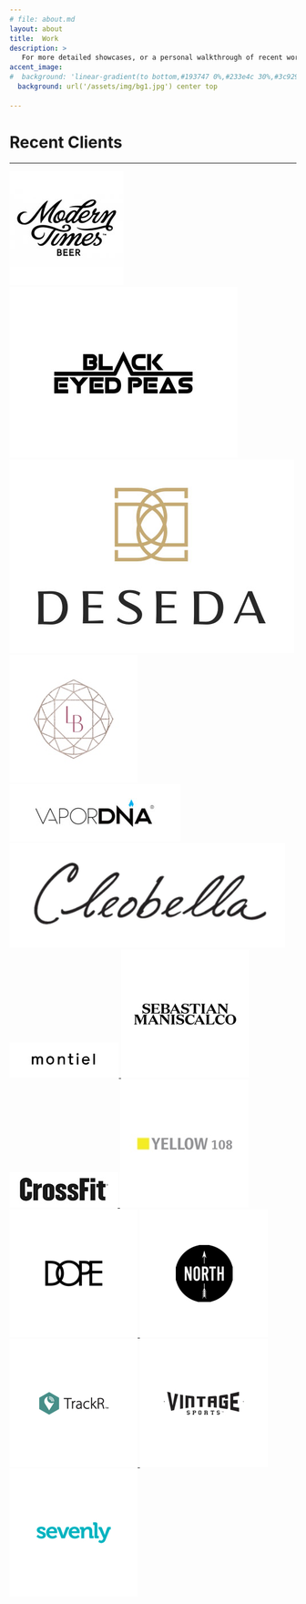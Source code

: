 ```yaml
---
# file: about.md
layout: about
title:  Work
description: >
   For more detailed showcases, or a personal walkthrough of recent work, feel free to [contact me](mailto:hello@sean-orfila.com) directly.
accent_image: 
#  background: 'linear-gradient(to bottom,#193747 0%,#233e4c 30%,#3c929e 50%,#d5d5d4 70%,#cdccc8 100%)'
  background: url('/assets/img/bg1.jpg') center top
  
---
```


# Recent Clients

---

<div class="logo-grid lead">

<a class="no-u" href="https://www.moderntimesmerch.com" target="_blank">
  <img class="logo-grid-img dark" src="/assets/img/work/mt-logo.jpg" alt="logo">
</a>

<a class="no-u" href="https://store.blackeyedpeas.com" target="_blank">
  <img class="logo-grid-img dark" src="/assets/img/work/bep-logo.jpg" alt="logo">
</a>

<a class="no-u" href="https://www.shopdeseda.com" target="_blank">
  <img class="logo-grid-img" src="/assets/img/work/des.jpg" alt="logo">
</a>

<a class="no-u" href="https://www.lifebejeweled.com" target="_blank">
  <img class="logo-grid-img" src="/assets/img/work/lb-logo.jpg" alt="logo"> 
</a>

<a class="no-u" href="https://www.vapordna.com" target="_blank">
  <img class="logo-grid-img" src="/assets/img/work/vape.jpg" alt="logo">
</a>

<a class="no-u" href="https://shop.cleobella.com" target="_blank">
  <img class="logo-grid-img" src="/assets/img/work/cb.png" alt="logo">
</a>

<a class="no-u" href="https://montiel.com/" target="_blank">
  <img class="logo-grid-img" src="/assets/img/work/mont.jpg" alt="logo">
</a>

<a class="no-u" href="https://shop.sebastianlive.com/" target="_blank">
  <img class="logo-grid-img" src="/assets/img/work/seb-logo.jpg" alt="logo">
</a>

<a class="no-u" href="https://crossfit.com/" target="_blank">
  <img class="logo-grid-img" src="/assets/img/work/cf.jpg" alt="logo">
</a>

<a class="no-u" href="https://www.yellow108.com/" target="_blank">
  <img class="logo-grid-img" src="/assets/img/work/yel.jpg" alt="logo">
</a>

<a class="no-u" href="https://www.dope.com/" target="_blank">
  <img class="logo-grid-img" src="/assets/img/work/do-logo.jpg" alt="logo">
</a>

<a class="no-u" href="https://northmenswear.com/" target="_blank">
  <img class="logo-grid-img" src="/assets/img/work/north-logo.jpg" alt="logo">
</a>

<a class="no-u" href="https://www.thetrackr.com/" target="_blank">
  <img class="logo-grid-img" src="/assets/img/work/tra-logo.jpg" alt="logo">
</a>

<a class="no-u" href="https://www.vintagesports.com/" target="_blank">
  <img class="logo-grid-img" src="/assets/img/work/vin-logo.jpg" alt="logo">
</a>

<a class="no-u" href="https://www.sevenly.org/" target="_blank">
  <img class="logo-grid-img" src="/assets/img/work/sev-logo.jpg" alt="logo">
</a>
</div>